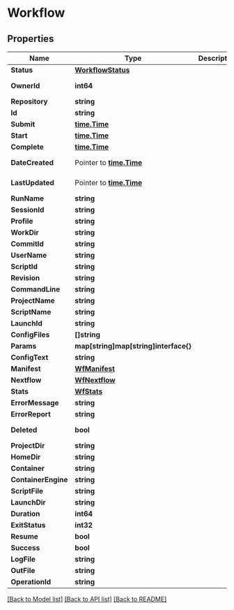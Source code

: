 # Workflow

## Properties

Name | Type | Description | Notes
------------ | ------------- | ------------- | -------------
**Status** | [**WorkflowStatus**](WorkflowStatus.md) |  | [optional] 
**OwnerId** | **int64** |  | [optional] [readonly] 
**Repository** | **string** |  | [optional] 
**Id** | **string** |  | [optional] 
**Submit** | [**time.Time**](time.Time.md) |  | 
**Start** | [**time.Time**](time.Time.md) |  | [optional] 
**Complete** | [**time.Time**](time.Time.md) |  | [optional] 
**DateCreated** | Pointer to [**time.Time**](time.Time.md) |  | [optional] [readonly] 
**LastUpdated** | Pointer to [**time.Time**](time.Time.md) |  | [optional] [readonly] 
**RunName** | **string** |  | 
**SessionId** | **string** |  | 
**Profile** | **string** |  | [optional] 
**WorkDir** | **string** |  | 
**CommitId** | **string** |  | [optional] 
**UserName** | **string** |  | 
**ScriptId** | **string** |  | [optional] 
**Revision** | **string** |  | [optional] 
**CommandLine** | **string** |  | 
**ProjectName** | **string** |  | 
**ScriptName** | **string** |  | [optional] 
**LaunchId** | **string** |  | [optional] 
**ConfigFiles** | **[]string** |  | [optional] 
**Params** | **map[string]map[string]interface{}** |  | [optional] 
**ConfigText** | **string** |  | [optional] 
**Manifest** | [**WfManifest**](WfManifest.md) |  | [optional] 
**Nextflow** | [**WfNextflow**](WfNextflow.md) |  | [optional] 
**Stats** | [**WfStats**](WfStats.md) |  | [optional] 
**ErrorMessage** | **string** |  | [optional] 
**ErrorReport** | **string** |  | [optional] 
**Deleted** | **bool** |  | [optional] [readonly] 
**ProjectDir** | **string** |  | [optional] 
**HomeDir** | **string** |  | [optional] 
**Container** | **string** |  | [optional] 
**ContainerEngine** | **string** |  | [optional] 
**ScriptFile** | **string** |  | [optional] 
**LaunchDir** | **string** |  | [optional] 
**Duration** | **int64** |  | [optional] 
**ExitStatus** | **int32** |  | [optional] 
**Resume** | **bool** |  | [optional] 
**Success** | **bool** |  | [optional] 
**LogFile** | **string** |  | [optional] 
**OutFile** | **string** |  | [optional] 
**OperationId** | **string** |  | [optional] 

[[Back to Model list]](../README.md#documentation-for-models) [[Back to API list]](../README.md#documentation-for-api-endpoints) [[Back to README]](../README.md)


